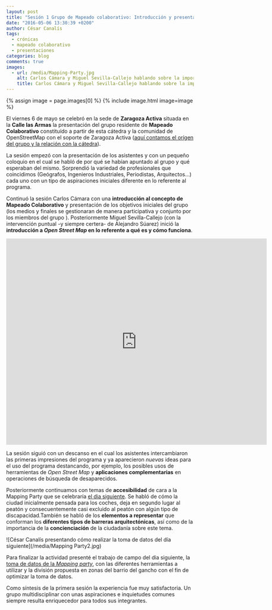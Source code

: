 ```yaml
---
layout: post
title: "Sesión 1 Grupo de Mapeado colaborativo: Introducción y presentación del grupo de trabajo"
date: "2016-05-06 13:30:39 +0200"
author: César Canalís
tags:
  - crónicas
  - mapeado colaborativo
  - presentaciones
categories: blog
comments: true
images:
  - url: /media/Mapping-Party.jpg
    alt: Carlos Cámara y Miguel Sevilla-Callejo hablando sobre la importancia de los mapas colaborativos vs. comerciales
    title: Carlos Cámara y Miguel Sevilla-Callejo hablando sobre la importancia de los mapas colaborativos vs. comerciales
---
```


{% assign image = page.images[0] %}
{% include image.html image=image %}

El viernes 6 de mayo se celebró en la sede de **Zaragoza Activa** situada en la **Calle las Armas** la presentación del grupo residente de **Mapeado Colaborativo** constituído a partir de esta cátedra y la comunidad de OpenStreetMap con el soporte de Zaragoza Activa ([aquí contamos el orígen del grupo y la relación con la cátedra](http://zaccesible.usj.es/blog/2016/04/07/mapeado-colaborativo-zac.html)).

La sesión empezó con la presentación de los asistentes y con un pequeño coloquio en el cual se habló de por qué se habían apuntado al grupo y qué esperaban del mismo.
Sorprendió la variedad de profesionales que coincidimos (Geógrafos, Ingenieros Industriales, Periodistas, Arquitectos...) cada uno con un tipo de aspiraciones iniciales diferente en lo referente al programa.

Continuó la sesión Carlos Cámara con una **introducción al concepto de Mapeado Colaborativo** y presentación de los objetivos iniciales del grupo  (los medios y finales se gestionaran de manera participativa y conjunto por los miembros del grupo ). Posteriormente Miguel Sevilla-Callejo (con la intervención puntual -y siempre certera- de Alejandro Súarez) inició la **introducción a *Open Street Map* en lo referente a qué es y cómo funciona**.

<iframe src="https://docs.google.com/presentation/d/1Wr4ifN_VPnRUw2xTEM7vCUJCdbdmzaKicbeCTA-Qa9k/embed?start=false&loop=false&delayms=3000" frameborder="0" width="700" height="554" allowfullscreen="true" mozallowfullscreen="true" webkitallowfullscreen="true"></iframe>

La sesión siguió con un descanso en el cual los asistentes intercambiaron las primeras impresiones del programa y ya aparecieron *nuevas* ideas para el uso del programa destancando, por ejemplo, los posibles usos de herramientas de *Open Street Map* y **aplicaciones complementarias** en operaciones de búsqueda de desaparecidos.

Posteriormente continuamos con temas de **accesibilidad** de cara a la Mapping Party que se celebraría [el dia siguiente](/blog/2016/05/07/sesion-2-mapeado-colaborativo.html). Se habló de cómo la ciudad inicialmente pensada para los coches, deja en segundo lugar al peatón y consecuentemente casi excluido al peatón con algún tipo de discapacidad.También se habló de los **elementos a representar** que conforman los **diferentes tipos de barreras arquitectónicas**, así como de la importancia de la **concienciación** de la ciudadanía sobre este tema.

![César Canalís presentando cómo realizar la toma de datos del día siguiente](/media/Mapping Party2.jpg)

Para finalizar la actividad presenté el trabajo de campo del dia siguiente, la [toma de datos de la  *Mapping party*](/blog/2016/05/07/sesion-2-mapeado-colaborativo.html), con las diferentes herramientas a utilizar y la división propuesta en zonas del barrio del gancho con el fin de optimizar la toma de datos.

Como síntesis de la primera sesión la experiencia fue muy satisfactoria. Un grupo multidisciplinar con unas aspiraciones e inquietudes comunes siempre resulta enriquecedor para todos sus integrantes.
